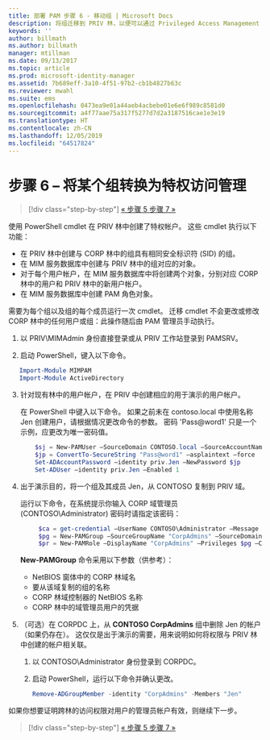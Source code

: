 ```yaml
---
title: 部署 PAM 步骤 6 - 移动组 | Microsoft Docs
description: 将组迁移到 PRIV 林，以便可以通过 Privileged Access Management 对它们进行管理。
keywords: ''
author: billmath
ms.author: billmath
manager: mtillman
ms.date: 09/13/2017
ms.topic: article
ms.prod: microsoft-identity-manager
ms.assetid: 7b689eff-3a10-4f51-97b2-cb1b4827b63c
ms.reviewer: mwahl
ms.suite: ems
ms.openlocfilehash: 0473ea9e01a44aeb4acbebe01e6e6f989c8581d0
ms.sourcegitcommit: a4f77aae75a317f5277d7d2a3187516cae1e3e19
ms.translationtype: HT
ms.contentlocale: zh-CN
ms.lasthandoff: 12/05/2019
ms.locfileid: "64517824"
---
```

# <a name="step-6--transition-a-group-to-privileged-access-management"></a>步骤 6 – 将某个组转换为特权访问管理

> [!div class="step-by-step"]
> [« 步骤 5 ](step-5-establish-trust-between-priv-corp-forests.md)
> [步骤 7 »](step-7-elevate-user-access.md)

使用 PowerShell cmdlet 在 PRIV 林中创建了特权帐户。 这些 cmdlet 执行以下功能：

- 在 PRIV 林中创建与 CORP 林中的组具有相同安全标识符 (SID) 的组。  
- 在 MIM 服务数据库中创建与 PRIV 林中的组对应的对象。  
- 对于每个用户帐户，在 MIM 服务数据库中将创建两个对象，分别对应 CORP 林中的用户和 PRIV 林中的新用户帐户。  
- 在 MIM 服务数据库中创建 PAM 角色对象。  

需要为每个组以及组的每个成员运行一次 cmdlet。 迁移 cmdlet 不会更改或修改 CORP 林中的任何用户或组：此操作随后由 PAM 管理员手动执行。

1. 以 PRIV\MIMAdmin 身份直接登录或从 PRIV 工作站登录到 PAMSRV。 

2.  启动 PowerShell，键入以下命令。

```PowerShell
   Import-Module MIMPAM
   Import-Module ActiveDirectory
```

3. 针对现有林中的用户帐户，在 PRIV 中创建相应的用于演示的用户帐户。

   在 PowerShell 中键入以下命令。  如果之前未在 contoso.local 中使用名称 Jen  创建用户，请根据情况更改命令的参数。 密码 'Pass@word1' 只是一个示例，应更改为唯一密码值。

   ```PowerShell
       $sj = New-PAMUser –SourceDomain CONTOSO.local –SourceAccountName Jen
       $jp = ConvertTo-SecureString "Pass@word1" –asplaintext –force
       Set-ADAccountPassword –identity priv.Jen –NewPassword $jp
       Set-ADUser –identity priv.Jen –Enabled 1
   ```

4. 出于演示目的，将一个组及其成员 Jen，从 CONTOSO 复制到 PRIV 域。

    运行以下命令，在系统提示你输入 CORP 域管理员 (CONTOSO\Administrator) 密码时请指定该密码：

   ```PowerShell
        $ca = get-credential –UserName CONTOSO\Administrator –Message "CORP forest domain admin credentials"
        $pg = New-PAMGroup –SourceGroupName "CorpAdmins" –SourceDomain CONTOSO.local                 –SourceDC CORPDC.contoso.local –Credentials $ca
        $pr = New-PAMRole –DisplayName "CorpAdmins" –Privileges $pg –Candidates $sj
   ```

    **New-PAMGroup** 命令采用以下参数（供参考）：

     -   NetBIOS 窗体中的 CORP 林域名  
     -   要从该域复制的组的名称  
     -   CORP 林域控制器的 NetBIOS 名称  
     -   CORP 林中的域管理员用户的凭据  

5. （可选）在 CORPDC 上，从 **CONTOSO CorpAdmins** 组中删除 Jen 的帐户（如果仍存在）。  这仅仅是出于演示的需要，用来说明如何将权限与 PRIV 林中创建的帐户相关联。

   1.  以 CONTOSO\Administrator 身份登录到 CORPDC。 

   2.  启动 PowerShell，运行以下命令并确认更改。

       ```PowerShell
       Remove-ADGroupMember -identity "CorpAdmins" -Members "Jen"
       ```


如果你想要证明跨林的访问权限对用户的管理员帐户有效，则继续下一步。

> [!div class="step-by-step"]
> [« 步骤 5 ](step-5-establish-trust-between-priv-corp-forests.md)
> [步骤 7 »](step-7-elevate-user-access.md)
